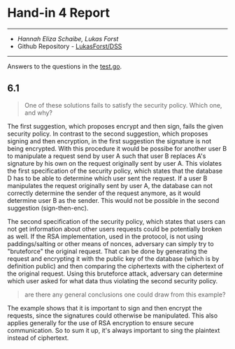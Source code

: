 # Hand-in 4 Report
___
* *Hannah Eliza Schaibe, Lukas Forst*
* Github Repository - [LukasForst/DSS](https://github.com/LukasForst/DSS/tree/master/handins/4)
___

Answers to the questions in the [test.go](test.go).

## 6.1
> One of these solutions fails to satisfy the security policy. Which one, and why? 

The first suggestion, which proposes encrypt and then sign, fails the given security policy.
In contrast to the second suggestion, which proposes signing and then encryption, in the first suggestion the signature is not being encrypted. With this procedure it would be possibe for another user B to manipulate a request send by user A such that user B replaces A's signature by his own on the request originally sent by user A. This violates the first specification of the security policy, which states that the database D has to be able to determine which user sent the request. If a user B manipulates the request originally sent by user A, the database can not correctly determine the sender of the request anymore, as it would determine user B as the sender. This would not be possible in the second suggestion (sign-then-enc). 

The second specification of the security policy, which states that users can not get information about other users requests could be potentially broken as well. If the RSA implementation, used in the protocol, is not using paddings/salting or other means of nonces, adversary can simply try to "bruteforce" the original request. That can be done by generating the request and encrypting it with the public key of the database (which is by definition public) and then comparing the ciphertexts with the ciphertext of the original request. Using this bruteforce attack, adversary can determine which user asked for what data thus violating the second security policy.

> are there any general conclusions one could draw from this example?

The example shows that it is important to sign and then encrypt the requests, since the signatures could otherwise be manipulated.
This also applies generally for the use of RSA encryption to ensure secure communication. So to sum it up, it's always important to sing the plaintext instead of ciphertext.
